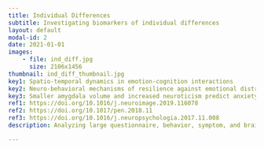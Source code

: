 ```yaml
---
title: Individual Differences
subtitle: Investigating biomarkers of individual differences
layout: default
modal-id: 2
date: 2021-01-01
images: 
    - file: ind_diff.jpg
      size: 2106x1456
thumbnail: ind_diff_thumbnail.jpg
key1: Spatio-temporal dynamics in emotion-cognition interactions
key2: Neuro-behavioral mechanisms of resilience against emotional distress
key3: Smaller amygdala volume and increased neuroticism predict anxiety symptoms
ref1: https://doi.org/10.1016/j.neuroimage.2019.116078
ref2: https://doi.org/10.1017/pen.2018.11
ref3: https://doi.org/10.1016/j.neuropsychologia.2017.11.008
description: Analyzing large questionnaire, behavior, symptom, and brain imaging data sets to examine individual differences (e.g., diagnosis, personality, and performance).

---
```

